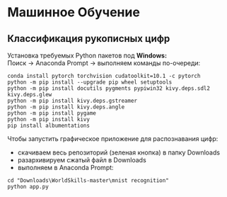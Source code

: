 
# Машинное Обучение

Классификация рукописных цифр
---
Установка требуемых Python пакетов под **Windows:**
<br>
Поиск -> Anaconda Prompt -> выполняем команды по-очереди:
```
conda install pytorch torchvision cudatoolkit=10.1 -c pytorch
python -m pip install --upgrade pip wheel setuptools
python -m pip install docutils pygments pypiwin32 kivy.deps.sdl2 kivy.deps.glew
python -m pip install kivy.deps.gstreamer
python -m pip install kivy.deps.angle
python -m pip install pygame
python -m pip install kivy
pip install albumentations
```

Чтобы запустить графическое приложение для распознавания цифр:

- скачиваем весь репозиторий (зеленая кнопка) в папку Downloads
- разархивируем сжатый файл в Downloads
- выполняем в Anaconda Prompt:

```
cd "Downloads\WorldSkills-master\mnist recognition"
python app.py
```
